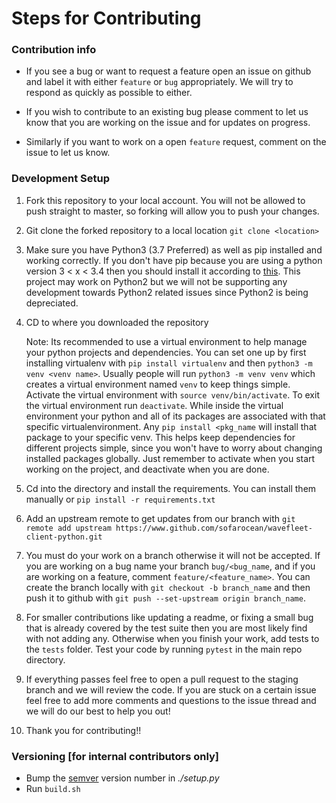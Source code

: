 # Steps for Contributing


### Contribution info
- If you see a bug or want to request a feature open an issue on github
    and label it with either `feature` or `bug` appropriately. We will try 
    to respond as quickly as possible to either. 
    
- If you wish to contribute to an existing bug please comment to let us know 
    that you are working on the issue and for updates on progress.
    
- Similarly if you want to work on a open `feature` request, comment on the issue
    to let us know.

### Development Setup
1. Fork this repository to your local account. You will not be allowed to push straight to 
    master, so forking will allow you to push your changes. 

2. Git clone the forked repository to a local location
    `git clone <location>`

2. Make sure you have Python3 (3.7 Preferred) as well as pip 
    installed and working correctly. If you don't have pip because you are using 
    a python version 3 < x < 3.4 then you should install it according to [this](https://pip.pypa.io/en/stable/installing/).
    This project may work on Python2 but we will not be supporting any development towards Python2 related issues
    since Python2 is being depreciated.

3. CD to where you downloaded the repository

   Note: Its recommended to use a virtual environment to help manage your python projects and 
    dependencies. You can set one up by first installing virtualenv with `pip install virtualenv`
    and then `python3 -m venv <venv name>`. Usually people will run `python3 -m venv venv` which 
    creates a virtual environment named `venv` to keep things simple. Activate the virtual environment
    with `source venv/bin/activate`. To exit the virtual environment run `deactivate`. While inside the 
    virtual environment your python and all of its packages are associated with that specific virtualenvironment.
    Any `pip install <pkg_name` will install that package to your specific venv. This helps keep dependencies 
    for different projects simple, since you won't have to worry about changing installed packages globally.
    Just remember to activate when you start working on the project, and deactivate when you are done.
    
4. Cd into the directory and install the requirements. You can install them manually or `pip install -r requirements.txt`

5. Add an upstream remote to get updates from our branch with `git remote add upstream https://www.github.com/sofarocean/wavefleet-client-python.git`

6. You must do your work on a branch otherwise it will not be accepted. If you are working on a bug name your branch `bug/<bug_name`,
    and if you are working on a feature, comment `feature/<feature_name>`. You can create the branch locally with 
    `git checkout -b branch_name` and then push it to github with `git push --set-upstream origin branch_name`.

7.  For smaller contributions like updating a readme,
    or fixing a small bug that is already covered by the test suite then you are most likely find with not adding any.
    Otherwise when you finish your work, add tests to the `tests` folder. Test your code by running `pytest` in the main 
    repo directory.
    
8. If everything passes feel free to open a pull request to the staging branch and we will review the code. If you are stuck on a certain issue
    feel free to add more comments and questions to the issue thread and we will do our best to help you out!
    
9. Thank you for contributing!!

### Versioning [for internal contributors only] 
- Bump the [semver](https://semver.org/) version number in *./setup.py*
- Run `build.sh`
